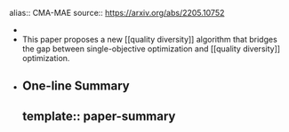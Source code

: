 alias:: CMA-MAE
source:: https://arxiv.org/abs/2205.10752

-
- This paper proposes a new [[quality diversity]] algorithm that bridges the gap between single-objective optimization and [[quality diversity]] optimization.
- ## One-line Summary
  template:: paper-summary
	-